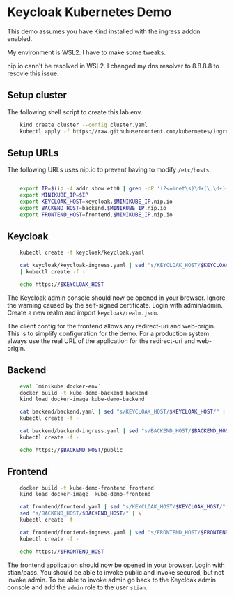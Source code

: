 # Keycloak Kubernetes Demo

This demo assumes you have Kind installed with the ingress addon enabled.

My environment is WSL2. I have to make some tweaks.


nip.io cann't be resolved in WSL2. I changed my dns resolver to 8.8.8.8 to resovle this issue.

## Setup cluster

The following shell script to create this lab env.

```bash
    kind create cluster --config cluster.yaml
    kubectl apply -f https://raw.githubusercontent.com/kubernetes/ingress-nginx/main/deploy/static/provider/kind/deploy.yaml
```

## Setup URLs

The following URLs uses nip.io to prevent having to modify `/etc/hosts`.

```bash

    export IP=$(ip -4 addr show eth0 | grep -oP '(?<=inet\s)\d+(\.\d+){3}')
    export MINIKUBE_IP=$IP
    export KEYCLOAK_HOST=keycloak.$MINIKUBE_IP.nip.io
    export BACKEND_HOST=backend.$MINIKUBE_IP.nip.io
    export FRONTEND_HOST=frontend.$MINIKUBE_IP.nip.io
```

## Keycloak

```bash
    kubectl create -f keycloak/keycloak.yaml
    
    cat keycloak/keycloak-ingress.yaml | sed "s/KEYCLOAK_HOST/$KEYCLOAK_HOST/" \
    | kubectl create -f -

    echo https://$KEYCLOAK_HOST
```

The Keycloak admin console should now be opened in your browser. Ignore the warning caused by the self-signed certificate. Login with admin/admin. Create a new realm and import `keycloak/realm.json`.

The client config for the frontend allows any redirect-uri and web-origin. This is to simplify configuration for the demo. For a production system always use the real URL of the application for the redirect-uri and web-origin.

## Backend

```bash
    eval `minikube docker-env`
    docker build -t kube-demo-backend backend
    kind load docker-image kube-demo-backend

    cat backend/backend.yaml | sed "s/KEYCLOAK_HOST/$KEYCLOAK_HOST/" | \
    kubectl create -f -

    cat backend/backend-ingress.yaml | sed "s/BACKEND_HOST/$BACKEND_HOST/" | \
    kubectl create -f -

    echo https://$BACKEND_HOST/public
```
## Frontend

```bash
    docker build -t kube-demo-frontend frontend
    kind load docker-image  kube-demo-frontend

    cat frontend/frontend.yaml | sed "s/KEYCLOAK_HOST/$KEYCLOAK_HOST/" | \
    sed "s/BACKEND_HOST/$BACKEND_HOST/" | \
    kubectl create -f -

    cat frontend/frontend-ingress.yaml | sed "s/FRONTEND_HOST/$FRONTEND_HOST/" | \
    kubectl create -f - 

    echo https://$FRONTEND_HOST
```

The frontend application should now be opened in your browser. Login with stian/pass. You should be able to invoke public and invoke secured, but not invoke admin. To be able to invoke admin go back to the Keycloak admin console and add the `admin` role to the user `stian`.
